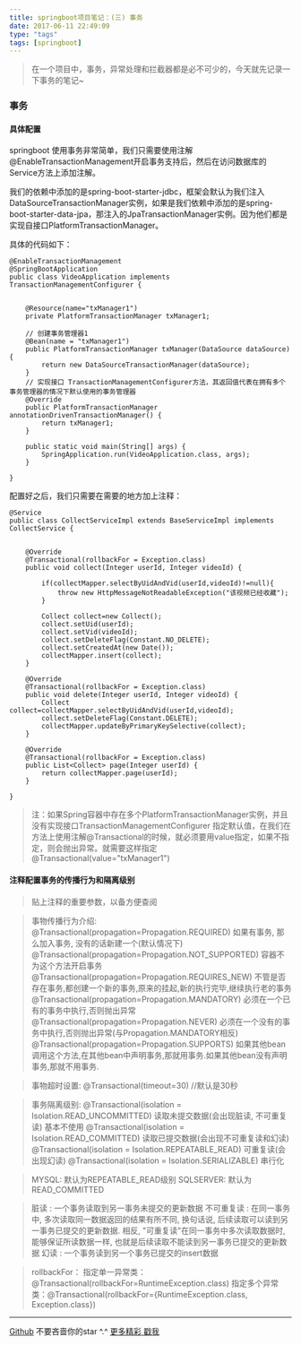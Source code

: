 ```yaml
---
title: springboot项目笔记：(三) 事务
date: 2017-06-11 22:49:09
type: "tags"
tags: [springboot]
---
```


>在一个项目中，事务，异常处理和拦截器都是必不可少的，今天就先记录一下事务的笔记~

<!--more-->

### 事务

#### 具体配置

springboot 使用事务非常简单，我们只需要使用注解 @EnableTransactionManagement开启事务支持后，然后在访问数据库的Service方法上添加注解。

我们的依赖中添加的是spring-boot-starter-jdbc，框架会默认为我们注入DataSourceTransactionManager实例，如果是我们依赖中添加的是spring-boot-starter-data-jpa，那注入的JpaTransactionManager实例。因为他们都是实现自接口PlatformTransactionManager。

具体的代码如下：
```
@EnableTransactionManagement
@SpringBootApplication
public class VideoApplication implements TransactionManagementConfigurer {


	@Resource(name="txManager1")
	private PlatformTransactionManager txManager1;

	// 创建事务管理器1
	@Bean(name = "txManager1")
	public PlatformTransactionManager txManager(DataSource dataSource) {
		return new DataSourceTransactionManager(dataSource);
	}
	// 实现接口 TransactionManagementConfigurer方法，其返回值代表在拥有多个事务管理器的情况下默认使用的事务管理器
	@Override
	public PlatformTransactionManager annotationDrivenTransactionManager() {
		return txManager1;
	}

	public static void main(String[] args) {
		SpringApplication.run(VideoApplication.class, args);
	}

}
```

配置好之后，我们只需要在需要的地方加上注释：
```
@Service
public class CollectServiceImpl extends BaseServiceImpl implements CollectService {


    @Override
    @Transactional(rollbackFor = Exception.class)
    public void collect(Integer userId, Integer videoId) {

        if(collectMapper.selectByUidAndVid(userId,videoId)!=null){
            throw new HttpMessageNotReadableException("该视频已经收藏");
        }

        Collect collect=new Collect();
        collect.setUid(userId);
        collect.setVid(videoId);
        collect.setDeleteFlag(Constant.NO_DELETE);
        collect.setCreatedAt(new Date());
        collectMapper.insert(collect);
    }

    @Override
    @Transactional(rollbackFor = Exception.class)
    public void delete(Integer userId, Integer videoId) {
        Collect collect=collectMapper.selectByUidAndVid(userId,videoId);
        collect.setDeleteFlag(Constant.DELETE);
        collectMapper.updateByPrimaryKeySelective(collect);
    }

    @Override
    @Transactional(rollbackFor = Exception.class)
    public List<Collect> page(Integer userId) {
        return collectMapper.page(userId);
    }

}
```

> 注：如果Spring容器中存在多个PlatformTransactionManager实例，并且没有实现接口TransactionManagementConfigurer 指定默认值，在我们在方法上使用注解@Transactional的时候，就必须要用value指定，如果不指定，则会抛出异常。就需要这样指定@Transactional(value="txManager1")

#### 注释配置事务的传播行为和隔离级别
> 贴上注释的重要参数，以备方便查阅

> 事物传播行为介绍: 
@Transactional(propagation=Propagation.REQUIRED) 
如果有事务, 那么加入事务, 没有的话新建一个(默认情况下)
@Transactional(propagation=Propagation.NOT_SUPPORTED) 
容器不为这个方法开启事务
@Transactional(propagation=Propagation.REQUIRES_NEW) 
不管是否存在事务,都创建一个新的事务,原来的挂起,新的执行完毕,继续执行老的事务
@Transactional(propagation=Propagation.MANDATORY) 
必须在一个已有的事务中执行,否则抛出异常
@Transactional(propagation=Propagation.NEVER) 
必须在一个没有的事务中执行,否则抛出异常(与Propagation.MANDATORY相反)
@Transactional(propagation=Propagation.SUPPORTS) 
如果其他bean调用这个方法,在其他bean中声明事务,那就用事务.如果其他bean没有声明事务,那就不用事务.

> 事物超时设置:
@Transactional(timeout=30) //默认是30秒

> 事务隔离级别:
@Transactional(isolation = Isolation.READ_UNCOMMITTED)
读取未提交数据(会出现脏读, 不可重复读) 基本不使用
@Transactional(isolation = Isolation.READ_COMMITTED)
读取已提交数据(会出现不可重复读和幻读)
@Transactional(isolation = Isolation.REPEATABLE_READ)
可重复读(会出现幻读)
@Transactional(isolation = Isolation.SERIALIZABLE)
串行化

> MYSQL: 默认为REPEATABLE_READ级别
SQLSERVER: 默认为READ_COMMITTED

> 脏读 : 一个事务读取到另一事务未提交的更新数据
不可重复读 : 在同一事务中, 多次读取同一数据返回的结果有所不同, 换句话说, 后续读取可以读到另一事务已提交的更新数据. 相反, "可重复读"在同一事务中多次读取数据时, 能够保证所读数据一样, 也就是后续读取不能读到另一事务已提交的更新数据
幻读 : 一个事务读到另一个事务已提交的insert数据

> rollbackFor：
指定单一异常类：@Transactional(rollbackFor=RuntimeException.class)
指定多个异常类：@Transactional(rollbackFor={RuntimeException.class, Exception.class})

---
[Github](https://github.com/7le) 不要吝啬你的star ^.^
[更多精彩 戳我](https://7le.top)